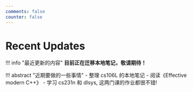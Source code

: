 ```yaml
---
comments: false
counter: false
---
```


# Recent Updates

!!! info "最近更新的内容"
    **目前正在迁移本地笔记，敬请期待！**

!!! abstract "近期要做的一些事情"
    - 整理 cs106L 的本地笔记
    - 阅读《Effective modern C++》
    - 学习 cs231n 和 dlsys, 这两门课的作业都很不错!

